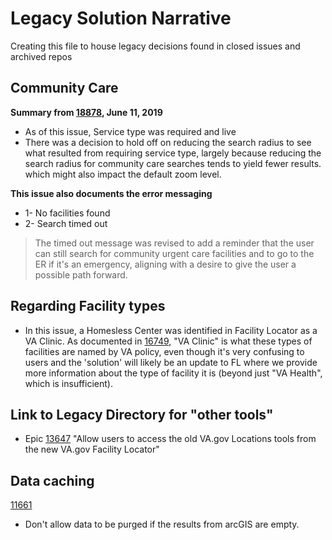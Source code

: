 # Legacy Solution Narrative

Creating this file to house legacy decisions found in closed issues and archived repos


## Community Care
**Summary from [18878](https://github.com/department-of-veterans-affairs/vets.gov-team/issues/18878), June 11, 2019**
  - As of this issue, Service type was required and live
  - There was a decision to hold off on reducing the search radius to see what resulted from requiring service type, largely because reducing the search radius for community care searches tends to yield fewer results. which might also impact the default zoom level.

**This issue also documents the error messaging**
- 1- No facilities found
- 2- Search timed out
> The timed out message was revised to add a reminder that the user can still search for community urgent care facilities and to go to the ER if it's an emergency, aligning with a desire to give the user a possible path forward.

## Regarding Facility types
- In this issue, a Homesless Center was identified in Facility Locator as a VA Clinic. As documented in [16749](https://github.com/department-of-veterans-affairs/vets.gov-team/issues/16749), "VA Clinic" is what these types of facilities are named by VA policy, even though it's very confusing to users and the 'solution' will likely be an update to FL where we provide more information about the type of facility it is (beyond just "VA Health", which is insufficient).

## Link to Legacy Directory for "other tools"
- Epic [13647](https://github.com/department-of-veterans-affairs/vets.gov-team/issues/13647) "Allow users to access the old VA.gov Locations tools from the new VA.gov Facility Locator"

## Data caching
[11661](https://github.com/department-of-veterans-affairs/vets.gov-team/issues/11661)
- Don't allow data to be purged if the results from arcGIS are empty. 






